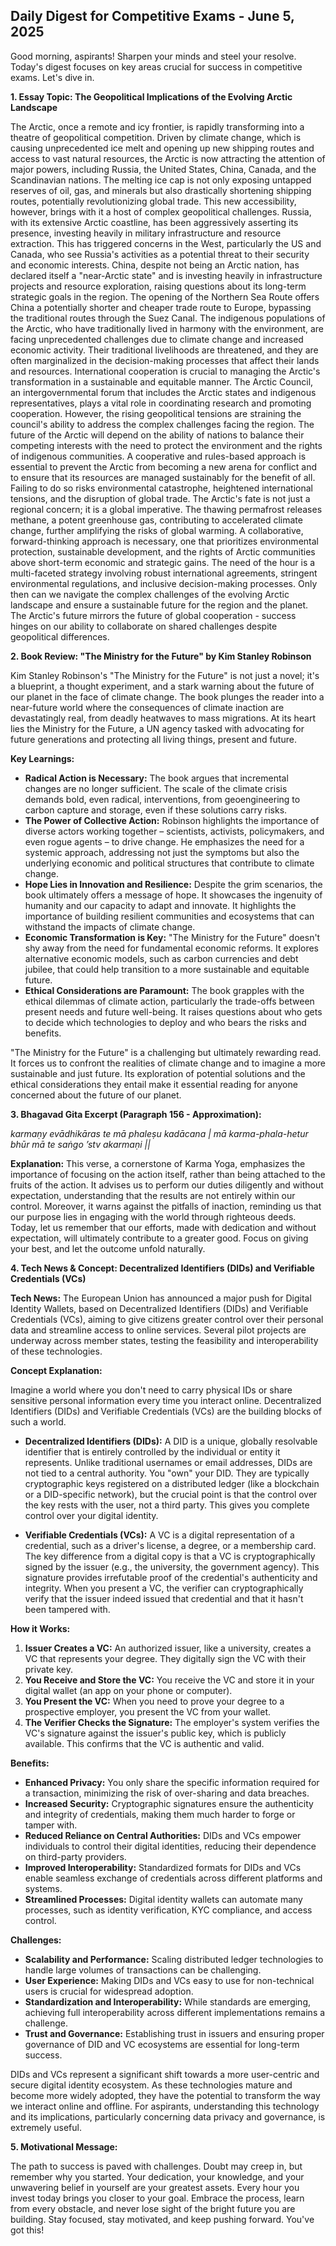 ## Daily Digest for Competitive Exams - June 5, 2025

Good morning, aspirants! Sharpen your minds and steel your resolve. Today's digest focuses on key areas crucial for success in competitive exams. Let's dive in.

**1. Essay Topic: The Geopolitical Implications of the Evolving Arctic Landscape**

The Arctic, once a remote and icy frontier, is rapidly transforming into a theatre of geopolitical competition. Driven by climate change, which is causing unprecedented ice melt and opening up new shipping routes and access to vast natural resources, the Arctic is now attracting the attention of major powers, including Russia, the United States, China, Canada, and the Scandinavian nations. The melting ice cap is not only exposing untapped reserves of oil, gas, and minerals but also drastically shortening shipping routes, potentially revolutionizing global trade. This new accessibility, however, brings with it a host of complex geopolitical challenges. Russia, with its extensive Arctic coastline, has been aggressively asserting its presence, investing heavily in military infrastructure and resource extraction. This has triggered concerns in the West, particularly the US and Canada, who see Russia's activities as a potential threat to their security and economic interests. China, despite not being an Arctic nation, has declared itself a "near-Arctic state" and is investing heavily in infrastructure projects and resource exploration, raising questions about its long-term strategic goals in the region. The opening of the Northern Sea Route offers China a potentially shorter and cheaper trade route to Europe, bypassing the traditional routes through the Suez Canal. The indigenous populations of the Arctic, who have traditionally lived in harmony with the environment, are facing unprecedented challenges due to climate change and increased economic activity. Their traditional livelihoods are threatened, and they are often marginalized in the decision-making processes that affect their lands and resources. International cooperation is crucial to managing the Arctic's transformation in a sustainable and equitable manner. The Arctic Council, an intergovernmental forum that includes the Arctic states and indigenous representatives, plays a vital role in coordinating research and promoting cooperation. However, the rising geopolitical tensions are straining the council's ability to address the complex challenges facing the region. The future of the Arctic will depend on the ability of nations to balance their competing interests with the need to protect the environment and the rights of indigenous communities. A cooperative and rules-based approach is essential to prevent the Arctic from becoming a new arena for conflict and to ensure that its resources are managed sustainably for the benefit of all. Failing to do so risks environmental catastrophe, heightened international tensions, and the disruption of global trade. The Arctic's fate is not just a regional concern; it is a global imperative. The thawing permafrost releases methane, a potent greenhouse gas, contributing to accelerated climate change, further amplifying the risks of global warming. A collaborative, forward-thinking approach is necessary, one that prioritizes environmental protection, sustainable development, and the rights of Arctic communities above short-term economic and strategic gains. The need of the hour is a multi-faceted strategy involving robust international agreements, stringent environmental regulations, and inclusive decision-making processes. Only then can we navigate the complex challenges of the evolving Arctic landscape and ensure a sustainable future for the region and the planet. The Arctic's future mirrors the future of global cooperation - success hinges on our ability to collaborate on shared challenges despite geopolitical differences.

**2. Book Review: "The Ministry for the Future" by Kim Stanley Robinson**

Kim Stanley Robinson's "The Ministry for the Future" is not just a novel; it's a blueprint, a thought experiment, and a stark warning about the future of our planet in the face of climate change. The book plunges the reader into a near-future world where the consequences of climate inaction are devastatingly real, from deadly heatwaves to mass migrations. At its heart lies the Ministry for the Future, a UN agency tasked with advocating for future generations and protecting all living things, present and future.

**Key Learnings:**

*   **Radical Action is Necessary:** The book argues that incremental changes are no longer sufficient. The scale of the climate crisis demands bold, even radical, interventions, from geoengineering to carbon capture and storage, even if these solutions carry risks.
*   **The Power of Collective Action:** Robinson highlights the importance of diverse actors working together – scientists, activists, policymakers, and even rogue agents – to drive change. He emphasizes the need for a systemic approach, addressing not just the symptoms but also the underlying economic and political structures that contribute to climate change.
*   **Hope Lies in Innovation and Resilience:** Despite the grim scenarios, the book ultimately offers a message of hope. It showcases the ingenuity of humanity and our capacity to adapt and innovate. It highlights the importance of building resilient communities and ecosystems that can withstand the impacts of climate change.
*   **Economic Transformation is Key:** "The Ministry for the Future" doesn't shy away from the need for fundamental economic reforms. It explores alternative economic models, such as carbon currencies and debt jubilee, that could help transition to a more sustainable and equitable future.
*   **Ethical Considerations are Paramount:** The book grapples with the ethical dilemmas of climate action, particularly the trade-offs between present needs and future well-being. It raises questions about who gets to decide which technologies to deploy and who bears the risks and benefits.

"The Ministry for the Future" is a challenging but ultimately rewarding read. It forces us to confront the realities of climate change and to imagine a more sustainable and just future. Its exploration of potential solutions and the ethical considerations they entail make it essential reading for anyone concerned about the future of our planet.

**3. Bhagavad Gita Excerpt (Paragraph 156 - Approximation):**

_karmaṇy evādhikāras te mā phaleṣu kadācana |
mā karma-phala-hetur bhūr mā te saṅgo ’stv akarmaṇi ||_

**Explanation:** This verse, a cornerstone of Karma Yoga, emphasizes the importance of focusing on the action itself, rather than being attached to the fruits of the action. It advises us to perform our duties diligently and without expectation, understanding that the results are not entirely within our control. Moreover, it warns against the pitfalls of inaction, reminding us that our purpose lies in engaging with the world through righteous deeds. Today, let us remember that our efforts, made with dedication and without expectation, will ultimately contribute to a greater good. Focus on giving your best, and let the outcome unfold naturally.

**4. Tech News & Concept: Decentralized Identifiers (DIDs) and Verifiable Credentials (VCs)**

**Tech News:** The European Union has announced a major push for Digital Identity Wallets, based on Decentralized Identifiers (DIDs) and Verifiable Credentials (VCs), aiming to give citizens greater control over their personal data and streamline access to online services. Several pilot projects are underway across member states, testing the feasibility and interoperability of these technologies.

**Concept Explanation:**

Imagine a world where you don't need to carry physical IDs or share sensitive personal information every time you interact online. Decentralized Identifiers (DIDs) and Verifiable Credentials (VCs) are the building blocks of such a world.

*   **Decentralized Identifiers (DIDs):** A DID is a unique, globally resolvable identifier that is entirely controlled by the individual or entity it represents. Unlike traditional usernames or email addresses, DIDs are not tied to a central authority. You "own" your DID. They are typically cryptographic keys registered on a distributed ledger (like a blockchain or a DID-specific network), but the crucial point is that the control over the key rests with the user, not a third party. This gives you complete control over your digital identity.

*   **Verifiable Credentials (VCs):** A VC is a digital representation of a credential, such as a driver's license, a degree, or a membership card. The key difference from a digital copy is that a VC is cryptographically signed by the issuer (e.g., the university, the government agency). This signature provides irrefutable proof of the credential's authenticity and integrity. When you present a VC, the verifier can cryptographically verify that the issuer indeed issued that credential and that it hasn't been tampered with.

**How it Works:**

1.  **Issuer Creates a VC:** An authorized issuer, like a university, creates a VC that represents your degree. They digitally sign the VC with their private key.
2.  **You Receive and Store the VC:** You receive the VC and store it in your digital wallet (an app on your phone or computer).
3.  **You Present the VC:** When you need to prove your degree to a prospective employer, you present the VC from your wallet.
4.  **The Verifier Checks the Signature:** The employer's system verifies the VC's signature against the issuer's public key, which is publicly available. This confirms that the VC is authentic and valid.

**Benefits:**

*   **Enhanced Privacy:** You only share the specific information required for a transaction, minimizing the risk of over-sharing and data breaches.
*   **Increased Security:** Cryptographic signatures ensure the authenticity and integrity of credentials, making them much harder to forge or tamper with.
*   **Reduced Reliance on Central Authorities:** DIDs and VCs empower individuals to control their digital identities, reducing their dependence on third-party providers.
*   **Improved Interoperability:** Standardized formats for DIDs and VCs enable seamless exchange of credentials across different platforms and systems.
*   **Streamlined Processes:** Digital identity wallets can automate many processes, such as identity verification, KYC compliance, and access control.

**Challenges:**

*   **Scalability and Performance:** Scaling distributed ledger technologies to handle large volumes of transactions can be challenging.
*   **User Experience:** Making DIDs and VCs easy to use for non-technical users is crucial for widespread adoption.
*   **Standardization and Interoperability:** While standards are emerging, achieving full interoperability across different implementations remains a challenge.
*   **Trust and Governance:** Establishing trust in issuers and ensuring proper governance of DID and VC ecosystems are essential for long-term success.

DIDs and VCs represent a significant shift towards a more user-centric and secure digital identity ecosystem. As these technologies mature and become more widely adopted, they have the potential to transform the way we interact online and offline. For aspirants, understanding this technology and its implications, particularly concerning data privacy and governance, is extremely useful.

**5. Motivational Message:**

The path to success is paved with challenges. Doubt may creep in, but remember why you started. Your dedication, your knowledge, and your unwavering belief in yourself are your greatest assets. Every hour you invest today brings you closer to your goal. Embrace the process, learn from every obstacle, and never lose sight of the bright future you are building. Stay focused, stay motivated, and keep pushing forward. You've got this!
